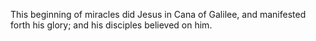 This beginning of miracles did Jesus in Cana of Galilee, and manifested forth his glory; and his disciples believed on him.
